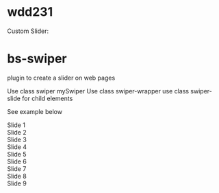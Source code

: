 # wdd231

Custom Slider:

# bs-swiper
plugin to create a slider on web pages

Use class swiper mySwiper
Use class swiper-wrapper
use class swiper-slide for child elements

See example below

  <!-- Swiper -->
  <div class="swiper mySwiper">
    <div class="swiper-wrapper">
        <div class="swiper-slide">
            Slide 1
        </div>
      <div class="swiper-slide">Slide 2</div>
      <div class="swiper-slide">Slide 3</div>
      <div class="swiper-slide">Slide 4</div>
      <div class="swiper-slide">Slide 5</div>
      <div class="swiper-slide">Slide 6</div>
      <div class="swiper-slide">Slide 7</div>
      <div class="swiper-slide">Slide 8</div>
      <div class="swiper-slide">Slide 9</div>
    </div>
  </div>